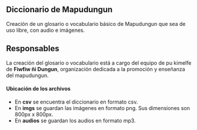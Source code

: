 ## Diccionario de Mapudungun
Creación de un glosario o vocabulario básico de Mapudungun que sea de uso libre, con audio e imágenes.

## Responsables
La creación del glosario o vocabulario está a cargo del equipo de pu kimelfe de **Fiwfiw ñi Dungun**, organización dedicada a la promoción y enseñanza del mapudungun.

#### Ubicación de los archivos

* En **csv** se encuentra el diccionario en formato csv.
* En **imgs** se guardan las imágenes en formato png. Sus dimensiones son 800px x 800px.
* En **audios** se guardan los audios en formato mp3.
